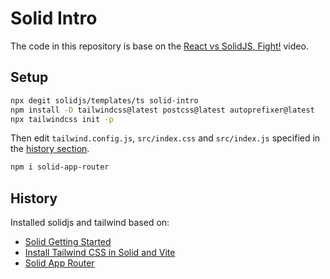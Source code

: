 # Solid Intro

The code in this repository is base on the
[React vs SolidJS, Fight!](https://youtu.be/OqcHoLWyyIw)
video.

## Setup

```bash
npx degit solidjs/templates/ts solid-intro
npm install -D tailwindcss@latest postcss@latest autoprefixer@latest
npx tailwindcss init -p
```

Then edit `tailwind.config.js`, `src/index.css` and `src/index.js`
specified in the [history section](#History).

```bash
npm i solid-app-router
```

## History

Installed solidjs and tailwind based on:

- [Solid Getting Started](https://www.solidjs.com/guide)
- [Install Tailwind CSS in Solid and Vite](https://dev.to/wobsoriano/install-tailwind-css-in-solid-and-vite-jfl)
- [Solid App Router](https://github.com/solidjs/solid-app-router)
